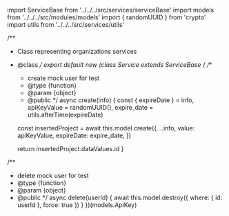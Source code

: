 import ServiceBase from '../../../src/services/serviceBase'
import models from '../../../src/modules/models'
import { randomUUID } from 'crypto'
import utils from '../../../src/services/utils'


/**
 * Class representing organizations services
 * @class
 */
export default new (class Service extends ServiceBase {
  /**
   * create mock user for test
   * @type {function}
   * @param {object}
   * @public
   */
  async create(info) {
    const { expireDate } = info,
      apiKeyValue = randomUUID(),
      expire_date = utils.afterTime(expireDate)

    const insertedProject = await this.model.create({
      ...info,
      value: apiKeyValue,
      expireDate: expire_date,
    })

    return insertedProject.dataValues.id
  }

  /**
   * delete mock user for test
   * @type {function}
   * @param {object}
   * @public
   */
  async delete(userId) {
    await this.model.destroy({
      where: { id: userId },
      force: true
    })
  }
})(models.ApiKey)
